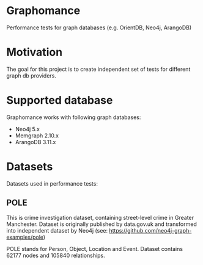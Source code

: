 # Graphomance
Performance tests for graph databases (e.g. OrientDB, Neo4j, ArangoDB)

# Motivation
The goal for this project is to create independent set of tests for different graph db providers.

# Supported database
Graphomance works with following graph databases:
* Neo4j 5.x
* Memgraph 2.10.x 
* ArangoDB 3.11.x

# Datasets

Datasets used in performance tests:

## POLE

This is crime investigation dataset, containing street-level crime in Greater Manchester. Dataset is originally published by data.gov.uk and transformed into independent dataset by Neo4j (see: https://github.com/neo4j-graph-examples/pole) 

POLE stands for Person, Object, Location and Event. Dataset contains 62177 nodes and 105840 relationships.

